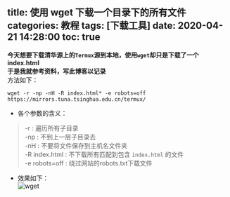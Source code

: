 title: 使用 wget 下载一个目录下的所有文件
categories: 教程
tags: [下载工具]
date: 2020-04-21 14:28:00
toc: true
---
**今天想要下载清华源上的`Termux`源到本地，使用`wget`却只是下载了一个index.html**  
**于是我就参考资料，写此博客以记录**  
方法如下：
```
wget -r -np -nH -R index.html* -e robots=off https://mirrors.tuna.tsinghua.edu.cn/termux/
```
- 各个参数的含义：

>-r : 遍历所有子目录  
-np : 不到上一层子目录去  
-nH : 不要将文件保存到主机名文件夹  
-R index.html : 不下载所有匹配到包含 `index.html` 的文件  
-e robots=off : 绕过网站的robots.txt下载文件
- 效果如下：  
![wget](https://pan.johnsonran.cn/AliDrive/Blog-IMG/DL-Site/wget.png)
